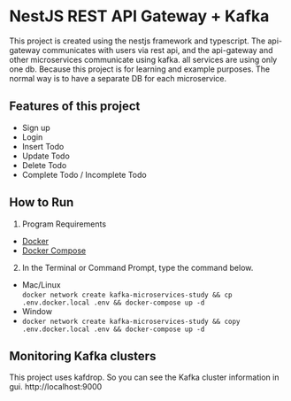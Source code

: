 # NestJS REST API Gateway + Kafka
This project is created using the nestjs framework and typescript.
The api-gateway communicates with users via rest api, and the api-gateway 
and other microservices communicate using kafka. all services are using only one db.
Because this project is for learning and example purposes. 
The normal way is to have a separate DB for each microservice.

## Features of this project
- Sign up
- Login
- Insert Todo
- Update Todo
- Delete Todo
- Complete Todo / Incomplete Todo

## How to Run

1. Program Requirements
-  [Docker](https://docs.docker.com/install/)
-  [Docker Compose](https://docs.docker.com/compose/install/)

2. In the Terminal or Command Prompt, type the command below.
- Mac/Linux \
`docker network create kafka-microservices-study && cp .env.docker.local .env && docker-compose up -d`
- Window
- `docker network create kafka-microservices-study && copy .env.docker.local .env && docker-compose up -d`


## Monitoring Kafka clusters
This project uses kafdrop. So you can see the Kafka cluster information in gui.
http://localhost:9000
